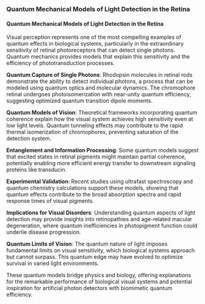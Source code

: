 ### Quantum Mechanical Models of Light Detection in the Retina

#### Quantum Mechanical Models of Light Detection in the Retina

Visual perception represents one of the most compelling examples of quantum effects in biological systems, particularly in the extraordinary sensitivity of retinal photoreceptors that can detect single photons. Quantum mechanics provides models that explain this sensitivity and the efficiency of phototransduction processes.

**Quantum Capture of Single Photons**: Rhodopsin molecules in retinal rods demonstrate the ability to detect individual photons, a process that can be modeled using quantum optics and molecular dynamics. The chromophore retinal undergoes photoisomerization with near-unity quantum efficiency, suggesting optimized quantum transition dipole moments.

**Quantum Models of Vision**: Theoretical frameworks incorporating quantum coherence explain how the visual system achieves high sensitivity even at low light levels. Quantum tunneling effects may contribute to the rapid thermal isomerization of chromophores, preventing saturation of the detection system.

**Entanglement and Information Processing**: Some quantum models suggest that excited states in retinal pigments might maintain partial coherence, potentially enabling more efficient energy transfer to downstream signaling proteins like transducin.

**Experimental Validation**: Recent studies using ultrafast spectroscopy and quantum chemistry calculations support these models, showing that quantum effects contribute to the broad absorption spectra and rapid response times of visual pigments.

**Implications for Visual Disorders**: Understanding quantum aspects of light detection may provide insights into retinopathies and age-related macular degeneration, where quantum inefficiencies in photopigment function could underlie disease progression.

**Quantum Limits of Vision**: The quantum nature of light imposes fundamental limits on visual sensitivity, which biological systems approach but cannot surpass. This quantum edge may have evolved to optimize survival in varied light environments.

These quantum models bridge physics and biology, offering explanations for the remarkable performance of biological visual systems and potential inspiration for artificial photon detectors with biomimetic quantum efficiency.